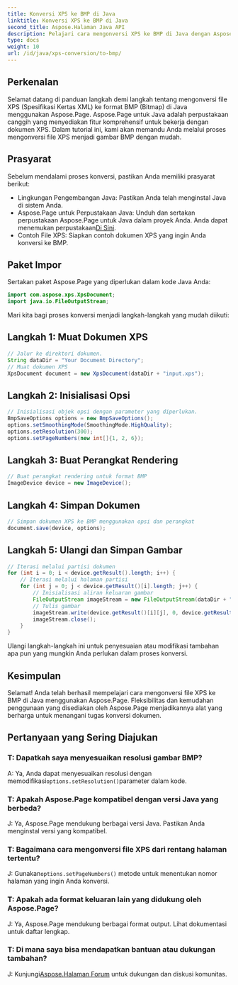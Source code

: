 ```yaml
---
title: Konversi XPS ke BMP di Java
linktitle: Konversi XPS ke BMP di Java
second_title: Aspose.Halaman Java API
description: Pelajari cara mengonversi XPS ke BMP di Java dengan Aspose.Page. Ikuti panduan mudah kami untuk konversi dokumen yang efisien dan berkualitas tinggi.
type: docs
weight: 10
url: /id/java/xps-conversion/to-bmp/
---
```

## Perkenalan
Selamat datang di panduan langkah demi langkah tentang mengonversi file XPS (Spesifikasi Kertas XML) ke format BMP (Bitmap) di Java menggunakan Aspose.Page. Aspose.Page untuk Java adalah perpustakaan canggih yang menyediakan fitur komprehensif untuk bekerja dengan dokumen XPS. Dalam tutorial ini, kami akan memandu Anda melalui proses mengonversi file XPS menjadi gambar BMP dengan mudah.
## Prasyarat
Sebelum mendalami proses konversi, pastikan Anda memiliki prasyarat berikut:
- Lingkungan Pengembangan Java: Pastikan Anda telah menginstal Java di sistem Anda.
-  Aspose.Page untuk Perpustakaan Java: Unduh dan sertakan perpustakaan Aspose.Page untuk Java dalam proyek Anda. Anda dapat menemukan perpustakaan[Di Sini](https://releases.aspose.com/page/java/).
- Contoh File XPS: Siapkan contoh dokumen XPS yang ingin Anda konversi ke BMP.
## Paket Impor
Sertakan paket Aspose.Page yang diperlukan dalam kode Java Anda:
```java
import com.aspose.xps.XpsDocument;
import java.io.FileOutputStream;
```
Mari kita bagi proses konversi menjadi langkah-langkah yang mudah diikuti:
## Langkah 1: Muat Dokumen XPS
```java
// Jalur ke direktori dokumen.
String dataDir = "Your Document Directory";
// Muat dokumen XPS
XpsDocument document = new XpsDocument(dataDir + "input.xps");
```
## Langkah 2: Inisialisasi Opsi
```java
// Inisialisasi objek opsi dengan parameter yang diperlukan.
BmpSaveOptions options = new BmpSaveOptions();
options.setSmoothingMode(SmoothingMode.HighQuality);
options.setResolution(300);
options.setPageNumbers(new int[]{1, 2, 6});
```
## Langkah 3: Buat Perangkat Rendering
```java
// Buat perangkat rendering untuk format BMP
ImageDevice device = new ImageDevice();
```
## Langkah 4: Simpan Dokumen
```java
// Simpan dokumen XPS ke BMP menggunakan opsi dan perangkat
document.save(device, options);
```
## Langkah 5: Ulangi dan Simpan Gambar
```java
// Iterasi melalui partisi dokumen
for (int i = 0; i < device.getResult().length; i++) {
    // Iterasi melalui halaman partisi
    for (int j = 0; j < device.getResult()[i].length; j++) {
        // Inisialisasi aliran keluaran gambar
        FileOutputStream imageStream = new FileOutputStream(dataDir + "XPStoBMP" + "_" + (i + 1) + "_" + (j + 1) + ".bmp");
        // Tulis gambar
        imageStream.write(device.getResult()[i][j], 0, device.getResult()[i][j].length);
        imageStream.close();
    }
}
```
Ulangi langkah-langkah ini untuk penyesuaian atau modifikasi tambahan apa pun yang mungkin Anda perlukan dalam proses konversi.
## Kesimpulan
Selamat! Anda telah berhasil mempelajari cara mengonversi file XPS ke BMP di Java menggunakan Aspose.Page. Fleksibilitas dan kemudahan penggunaan yang disediakan oleh Aspose.Page menjadikannya alat yang berharga untuk menangani tugas konversi dokumen.
## Pertanyaan yang Sering Diajukan
### T: Dapatkah saya menyesuaikan resolusi gambar BMP?
 A: Ya, Anda dapat menyesuaikan resolusi dengan memodifikasi`options.setResolution()`parameter dalam kode.
### T: Apakah Aspose.Page kompatibel dengan versi Java yang berbeda?
J: Ya, Aspose.Page mendukung berbagai versi Java. Pastikan Anda menginstal versi yang kompatibel.
### T: Bagaimana cara mengonversi file XPS dari rentang halaman tertentu?
 J: Gunakan`options.setPageNumbers()` metode untuk menentukan nomor halaman yang ingin Anda konversi.
### T: Apakah ada format keluaran lain yang didukung oleh Aspose.Page?
J: Ya, Aspose.Page mendukung berbagai format output. Lihat dokumentasi untuk daftar lengkap.
### T: Di mana saya bisa mendapatkan bantuan atau dukungan tambahan?
 J: Kunjungi[Aspose.Halaman Forum](https://forum.aspose.com/c/page/39) untuk dukungan dan diskusi komunitas.